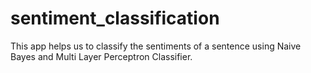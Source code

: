 # sentiment_classification
This app helps us to classify the sentiments of a sentence using Naive Bayes and Multi Layer Perceptron Classifier.

